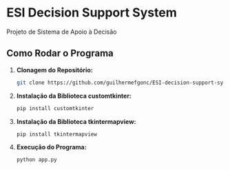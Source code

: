 # ESI Decision Support System

Projeto de Sistema de Apoio à Decisão

## Como Rodar o Programa

1. **Clonagem do Repositório:**
   ```bash
   git clone https://github.com/guilhermefgonc/ESI-decision-support-system
2. **Instalação da Biblioteca customtkinter:**
   ```bash
   pip install customtkinter
3. **Instalação da Biblioteca tkintermapview:**
   ```bash
   pip install tkintermapview
4. **Execução do Programa:**
   ```bash
   python app.py
